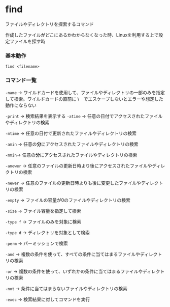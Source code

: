 # find

ファイルやディレクトリを探索するコマンド

作成したファイルがどこにあるかわからなくなった時、Linuxを利用する上で設定ファイルを探す時

### 基本動作

`find <filename>`

### コマンド一覧

`-name` -> ワイルドカードを使用して、ファイルやディレクトリの一部のみを指定して検索。ワイルドカードの直前に \　でエスケープしないとエラーや想定した動作にならない

`-print` -> 検索結果を表示する
`-atime` -> 任意の日付でアクセスされたファイルやディレクトリの検索

`-mtime` -> 任意の日付で更新されたファイルやディレクトリの検索

`-amin` -> 任意の**分**にアクセスされたファイルやディレクトリの検索

`-mmin`-> 任意の**分**にアクセスされたファイルやディレクトリの検索

`-anewer` -> 任意のファイルの更新日時より後にアクセスされたファイルやディレクトリの検索

`-newer` -> 任意のファイルの更新日時よりも後に変更したファイルやディレクトリの検索

`-empty` -> ファイルの容量が0のファイルやディレクトリの検索

`-size` -> ファイル容量を指定して検索

`-type f` -> ファイルのみを対象に検索

`-type d` -> ディレクトリを対象として検索

`-perm` -> パーミッションで検索

`-and` -> 複数の条件を使って、すべての条件に当てはまるファイルやディレクトリの検索

`-or` -> 複数の条件を使って、いずれかの条件に当てはまるファイルやディレクトリの検索

`-not` -> 条件に当てはまらないファイルやディレクトリの検索

`-exec` -> 検索結果に対してコマンドを実行
